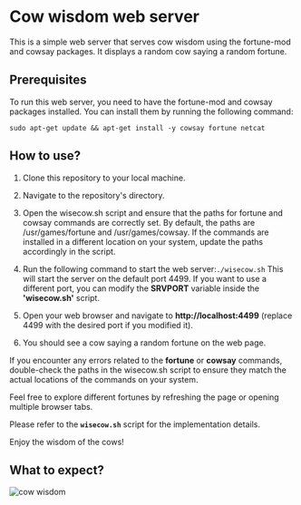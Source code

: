 # Cow wisdom web server

This is a simple web server that serves cow wisdom using the fortune-mod and cowsay packages. It displays a random cow saying a random fortune.

## Prerequisites

To run this web server, you need to have the fortune-mod and cowsay packages installed. You can install them by running the following command:

```
sudo apt-get update && apt-get install -y cowsay fortune netcat
```

## How to use?

1. Clone this repository to your local machine.
2. Navigate to the repository's directory.
3. Open the wisecow.sh script and ensure that the paths for fortune and cowsay commands are correctly set. By default, the paths are /usr/games/fortune and /usr/games/cowsay. If the commands are installed in a different location on your system, update the paths accordingly in the script.
4. Run the following command to start the web server:`./wisecow.sh`
This will start the server on the default port 4499. If you want to use a different port, you can modify the **SRVPORT** variable inside the **'wisecow.sh'** script.

5. Open your web browser and navigate to **http://localhost:4499** (replace 4499 with the desired port if you modified it).

6. You should see a cow saying a random fortune on the web page.

If you encounter any errors related to the **fortune** or **cowsay** commands, double-check the paths in the wisecow.sh script to ensure they match the actual locations of the commands on your system.

Feel free to explore different fortunes by refreshing the page or opening multiple browser tabs.

Please refer to the **`wisecow.sh`** script for the implementation details.

Enjoy the wisdom of the cows!


## What to expect?
![cow wisdom](https://user-images.githubusercontent.com/9133227/225524281-e81a6673-5550-4db0-9bd0-63f9bbc7c2bc.png)

